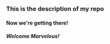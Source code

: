 <h3> This is the description of my repo </h3> 
<h4> Now we're getting there! </h4>


<h5> Welcome Marvelous! </h5>
